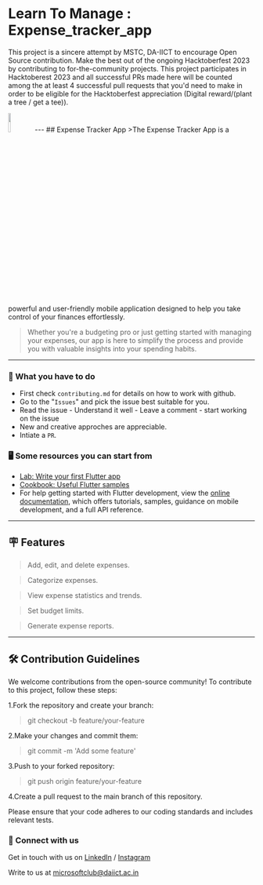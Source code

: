 # Learn To Manage : Expense_tracker_app

This project is a sincere attempt by MSTC, DA-IICT to encourage Open Source contribution. Make the best out of the ongoing Hacktoberfest 2023 by contributing to for-the-community projects. This project participates in Hacktoberest 2023 and all successful PRs made here will be counted among the at least 4 successful pull requests that you'd need to make in order to be eligible for the Hacktoberfest appreciation (Digital reward/(plant a tree / get a tee)).

<img src="https://res.cloudinary.com/dbvyvfe61/image/upload/v1619799241/Cicada%203301:%20Reinvented/MSTC_ffmo9v.png" width="10%">
---
## Expense Tracker App
>The Expense Tracker App is a powerful and user-friendly mobile application designed to help you take control of your finances effortlessly.

>Whether you're a budgeting pro or just getting started with managing your expenses, our app is here to simplify the process and provide you with valuable insights into your spending habits.
---

### :dart: What you have to do
* First check `contributing.md` for details on how to work with github.
* Go to the "`Issues`" and pick the issue best suitable for you. 
* Read the issue - Understand it well - Leave a comment - start working on the issue
* New and creative approches are appreciable.
* Intiate a `PR`.

### :desktop_computer: Some resources you can start from

- [Lab: Write your first Flutter app](https://docs.flutter.dev/get-started/codelab)
- [Cookbook: Useful Flutter samples](https://docs.flutter.dev/cookbook)
- For help getting started with Flutter development, view the
[online documentation](https://docs.flutter.dev/), which offers tutorials,
samples, guidance on mobile development, and a full API reference.

---

## :placard: Features
>Add, edit, and delete expenses.

>Categorize expenses.

>View expense statistics and trends.

>Set budget limits.

>Generate expense reports.

---
## :hammer_and_wrench: Contribution Guidelines
We welcome contributions from the open-source community! To contribute to this project, follow these steps:

1.Fork the repository and create your branch:

>git checkout -b feature/your-feature

2.Make your changes and commit them:

>git commit -m 'Add some feature'

3.Push to your forked repository:

>git push origin feature/your-feature

4.Create a pull request to the main branch of this repository.

Please ensure that your code adheres to our coding standards and includes relevant tests.

### 🔗 Connect with us
Get in touch with us on [LinkedIn](https://www.linkedin.com/in/microsoft-student-technical-club-daiict/) / [Instagram](https://www.instagram.com/mstc.daiict/)

Write to us at microsoftclub@daiict.ac.in
